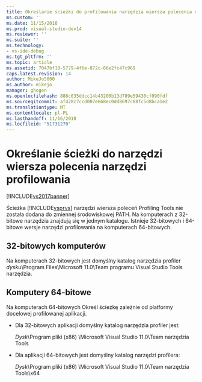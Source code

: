 ```yaml
---
title: Określanie ścieżki do profilowania narzędzia wiersza polecenia narzędzia | Dokumentacja firmy Microsoft
ms.custom: ''
ms.date: 11/15/2016
ms.prod: visual-studio-dev14
ms.reviewer: ''
ms.suite: ''
ms.technology:
- vs-ide-debug
ms.tgt_pltfrm: ''
ms.topic: article
ms.assetid: 7047bf18-5779-4f6e-872c-66e2fc47c969
caps.latest.revision: 14
author: MikeJo5000
ms.author: mikejo
manager: ghogen
ms.openlocfilehash: 886c035ddcc14b43200b13d789e59430cf090fdf
ms.sourcegitcommit: af428c7ccd007e668ec0dd8697c88fc5d8bca1e2
ms.translationtype: MT
ms.contentlocale: pl-PL
ms.lasthandoff: 11/16/2018
ms.locfileid: "51731270"
---
```

# <a name="specifying-the-path-to-profiling-tools-command-line-tools"></a>Określanie ścieżki do narzędzi wiersza polecenia narzędzi profilowania
[!INCLUDE[vs2017banner](../includes/vs2017banner.md)]

Ścieżka [!INCLUDE[vsprvs](../includes/vsprvs-md.md)] narzędzi wiersza poleceń Profiling Tools nie została dodana do zmiennej środowiskowej PATH. Na komputerach z 32-bitowe narzędzia znajdują się w jednym katalogu. Istnieje 32-bitowych i 64-bitowe wersje narzędzi profilowania na komputerach 64-bitowych.  
  
## <a name="32-bit-computers"></a>32-bitowych komputerów  
 Na komputerach 32-bitowych jest domyślny katalog narzędzia profiler *dysku*\Program Files\Microsoft 11.0\Team programu Visual Studio Tools narzędzia.  
  
## <a name="64-bit-computers"></a>Komputery 64-bitowe  
 Na komputerach 64-bitowych Określ ścieżkę zależnie od platformy docelowej profilowanej aplikacji.  
  
-   Dla 32-bitowych aplikacji domyślny katalog narzędzia profiler jest:  
  
     *Dysk*\Program pliki (x86) \Microsoft Visual Studio 11.0\Team narzędzia Tools  
  
-   Dla aplikacji 64-bitowych jest domyślny katalog narzędzi profilera:  
  
     *Dysk*\Program pliki (x86) \Microsoft Visual Studio 11.0\Team narzędzia Tools\x64




